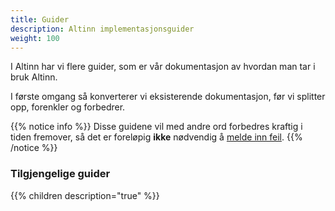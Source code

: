 ```yaml
---
title: Guider
description: Altinn implementasjonsguider
weight: 100
---
```


I Altinn har vi flere guider, som er vår dokumentasjon av hvordan man tar i bruk Altinn.

I første omgang så konverterer vi eksisterende dokumentasjon, før vi splitter opp, forenkler og forbedrer.

{{% notice info %}}
Disse guidene vil med andre ord forbedres kraftig i tiden fremover,
så det er foreløpig **ikke** nødvendig å [melde inn feil](https://github.com/altinn/docs/issues).
{{% /notice %}}

### Tilgjengelige guider
{{% children description="true" %}}